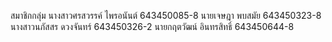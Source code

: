 
สมาชิกกลุ่ม
นางสาวศรสวรรค์ ไพรอนันต์      643450085-8
นายเจษฎา      พบสมัย       643450323-8
นางสาวนภัสสร   ดวงจันทร์      643450326-2
นายกฤตวัฒน์    อินทรสิทธิ์     643450644-8
